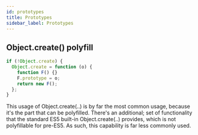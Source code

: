 ```yaml
---
id: prototypes
title: Prototypes
sidebar_label: Prototypes
---
```


## Object.create() polyfill

```js
if (!Object.create) {
  Object.create = function (o) {
    function F() {}
    F.prototype = o;
    return new F();
  };
}
```

This usage of Object.create(..) is by far the most common usage, because it's the part that can be polyfilled. There's an additional; set of functionality that the standard ES5 built-in Object.create(..) provides, which is not polyfillable for pre-ES5. As such, this capability is far less commonly used.
